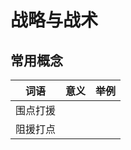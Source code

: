 # 战略与战术

## 常用概念

| 词语     | 意义 | 举例 |
| -------- | ---- | ---- |
| 围点打援 |      |      |
| 阻援打点 |      |      |



